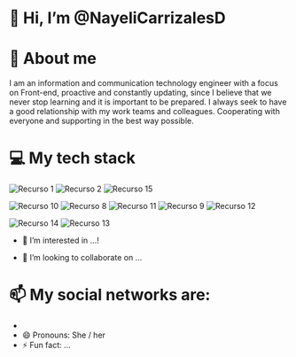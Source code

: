 # 👋 Hi, I’m @NayeliCarrizalesD
<!---
> [!IMPORTANT]
> Useful information that users should know, even when skimming content.
--->
# 🌱 About me
I am an information and communication technology engineer with a focus on Front-end, proactive and constantly updating, since I believe that we never stop learning and it is important to be prepared. I always seek to have a good relationship with my work teams and colleagues. Cooperating with everyone and supporting in the best way possible.
# 💻 My tech stack
![Recurso 1](https://github.com/user-attachments/assets/76783c94-bb50-4fe8-a4fa-78ec59c90e9c)
![Recurso 2](https://github.com/user-attachments/assets/623d98d9-4b90-4b5f-b218-9c507afd1d2a)
![Recurso 15](https://github.com/user-attachments/assets/612d1cb8-f8ea-4db9-852d-d04da32b4a54)

![Recurso 10](https://github.com/user-attachments/assets/61b058a6-74a4-48a7-a730-9c7b73f4e586)
![Recurso 8](https://github.com/user-attachments/assets/a9a6f070-c374-4242-9144-e677dc3af790)
![Recurso 11](https://github.com/user-attachments/assets/5e4a721b-db25-4bdc-a881-9f770103ffbd)
![Recurso 9](https://github.com/user-attachments/assets/24123639-99bc-4b66-bccb-e6f631097366)
![Recurso 12](https://github.com/user-attachments/assets/36f0c644-b4f8-45cd-8206-930cabfe2256)

![Recurso 14](https://github.com/user-attachments/assets/204ef509-b3b9-4cd9-9d9c-2cb4f2b147c9)
![Recurso 13](https://github.com/user-attachments/assets/1b901678-d7ab-46f7-9494-4d9c76454752)


- 👀 I’m interested in ...!


<!--- 🌱 I’m currently learning ...-->
- 💞️ I’m looking to collaborate on ...
# 📫 My social networks are:
-  
- 😄 Pronouns: She / her 
- ⚡ Fun fact: ...

<!-- picture>
  <source media="(prefers-color-scheme: dark)" srcset="https://user-images.githubusercontent.com/25423296/163456776-7f95b81a-f1ed-45f7-b7ab-8fa810d529fa.png">
  <source media="(prefers-color-scheme: light)" srcset="https://user-images.githubusercontent.com/25423296/163456779-a8556205-d0a5-45e2-ac17-42d089e3c3f8.png">
  <img alt="Shows an illustrated sun in light mode and a moon with stars in dark mode." src="https://user-images.githubusercontent.com/25423296/163456779-a8556205-d0a5-45e2-ac17-42d089e3c3f8.png">
</picture>

<!---
NayeliCarrizalesD/NayeliCarrizalesD is a ✨ special ✨ repository because its `README.md` (this file) appears on your GitHub profile.
You can click the Preview link to take a look at your changes.
--->
